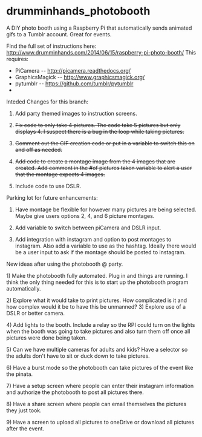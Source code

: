 drumminhands_photobooth
=======================

A DIY photo booth using a Raspberry Pi that automatically sends animated gifs to a Tumblr account. Great for events.

Find the full set of instructions here: http://www.drumminhands.com/2014/06/15/raspberry-pi-photo-booth/
This requires:
  - PiCamera -- http://picamera.readthedocs.org/
  - GraphicsMagick -- http://www.graphicsmagick.org/
  - pytumblr -- https://github.com/tumblr/pytumblr
  - 
  
Inteded Changes for this branch:

1) Add party themed images to instruction screens.<p/>
2) <strike>Fix code to only take 4 pictures.  The code take 5 pictures but only displays 4.  I suspect there is a bug in the loop while taking pictures.</strike><p/>
3) <strike>Comment out the GIF creation code or put in a variable to switch this on and off as needed.</strike><p/>
4) <strike>Add code to create a montage image from the 4 images that are created.  Add comment in the #of pictures taken variable to alert a user that the montage expects 4 images.</strike><p/>
5) Include code to use DSLR.<p/>

Parking lot for future enhancements:<p/>
1) Have montage be flexible for however many pictures are being selected.  Maybe give users options 2, 4, and 6 picture montages.<p/>
2) Add variable to switch between piCamera and DSLR input.<p/>
3) Add integration with instagram and option to post montages to instagram.  Also add a variable to use as the hashtag.  Ideally there would be a user input to ask if the montage should be posted to instagram.<p/>
<p/>
<p/>
<p/>
New ideas after using the photobooth @ party.<p/>
1) Make the photobooth fully automated.  Plug in and things are running.  I think the only thing needed for this is to start up the photobooth program automatically. <p/>
2) Explore what it would take to print pictures.  How complicated is it and how complex would it be to have this be unmanned?
3) Explore use of a DSLR or better camera.<p/>
4) Add lights to the booth.  Include a relay so the RPI could turn on the lights when the booth was going to take pictures and also turn them off once all pictures were done being taken.<p/>
5) Can we have multiple cameras for adults and kids?  Have a selector so the adults don't have to sit or duck down to take pictures.<p/>
6) Have a burst mode so the photobooth can take pictures of the event like the pinata.<p/>
7) Have a setup screen where people can enter their instagram information and authorize the photobooth to post all pictures there.<p/>
8) Have a share screen where people can email themselves the pictures they just took.<p/>
9) Have a screen to upload all pictures to oneDrive or download all pictures after the event.<p/>

